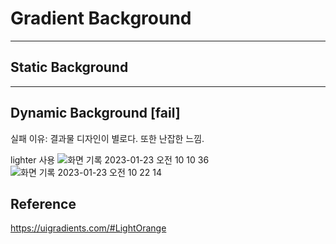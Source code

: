 # Gradient Background
<hr>

## Static Background


<hr>

## Dynamic Background [fail] 
실패 이유: 결과물 디자인이 별로다. 또한 난잡한 느낌.

lighter 사용
![화면 기록 2023-01-23 오전 10 10 36](https://user-images.githubusercontent.com/76833478/213952070-5d2f6521-fbbf-42ed-8f40-31084d8257ae.gif)
![화면 기록 2023-01-23 오전 10 22 14](https://user-images.githubusercontent.com/76833478/213952119-f2a9f9dd-4513-4383-800f-2c7f3efa06a6.gif)



## Reference
https://uigradients.com/#LightOrange
